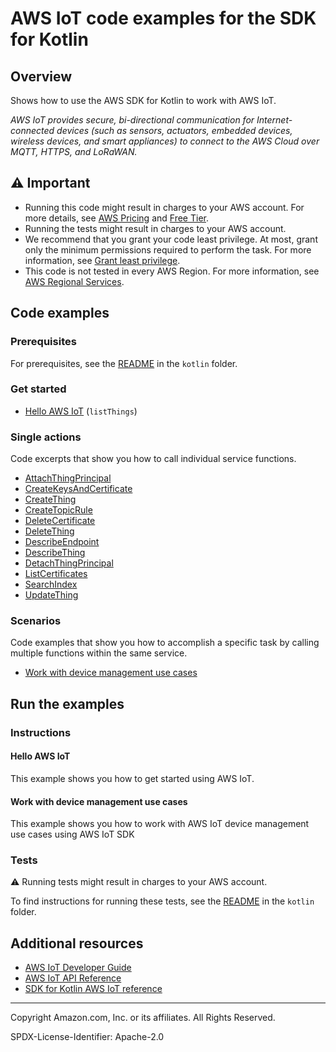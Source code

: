 # AWS IoT code examples for the SDK for Kotlin

## Overview

Shows how to use the AWS SDK for Kotlin to work with AWS IoT.

<!--custom.overview.start-->
<!--custom.overview.end-->

_AWS IoT provides secure, bi-directional communication for Internet-connected devices (such as sensors, actuators, embedded devices, wireless devices, and smart appliances) to connect to the AWS Cloud over MQTT, HTTPS, and LoRaWAN._

## ⚠ Important

* Running this code might result in charges to your AWS account. For more details, see [AWS Pricing](https://aws.amazon.com/pricing/) and [Free Tier](https://aws.amazon.com/free/).
* Running the tests might result in charges to your AWS account.
* We recommend that you grant your code least privilege. At most, grant only the minimum permissions required to perform the task. For more information, see [Grant least privilege](https://docs.aws.amazon.com/IAM/latest/UserGuide/best-practices.html#grant-least-privilege).
* This code is not tested in every AWS Region. For more information, see [AWS Regional Services](https://aws.amazon.com/about-aws/global-infrastructure/regional-product-services).

<!--custom.important.start-->
<!--custom.important.end-->

## Code examples

### Prerequisites

For prerequisites, see the [README](../../README.md#Prerequisites) in the `kotlin` folder.


<!--custom.prerequisites.start-->
<!--custom.prerequisites.end-->

### Get started

- [Hello AWS IoT](src/main/kotlin/com/example/iot/HelloIoT.kt#L6) (`listThings`)


### Single actions

Code excerpts that show you how to call individual service functions.

- [AttachThingPrincipal](src/main/kotlin/com/example/iot/IotScenario.kt#L477)
- [CreateKeysAndCertificate](../../../javav2/example_code/iot/src/main/java/com/example/iot/IotScenario.java#L458)
- [CreateThing](src/main/kotlin/com/example/iot/IotScenario.kt#L529)
- [CreateTopicRule](src/main/kotlin/com/example/iot/IotScenario.kt#L331)
- [DeleteCertificate](src/main/kotlin/com/example/iot/IotScenario.kt#L257)
- [DeleteThing](src/main/kotlin/com/example/iot/IotScenario.kt#L243)
- [DescribeEndpoint](src/main/kotlin/com/example/iot/IotScenario.kt#L397)
- [DescribeThing](src/main/kotlin/com/example/iot/IotScenario.kt#L495)
- [DetachThingPrincipal](src/main/kotlin/com/example/iot/IotScenario.kt#L277)
- [ListCertificates](src/main/kotlin/com/example/iot/IotScenario.kt#L384)
- [SearchIndex](src/main/kotlin/com/example/iot/IotScenario.kt#L295)
- [UpdateThing](src/main/kotlin/com/example/iot/IotScenario.kt#L430)

### Scenarios

Code examples that show you how to accomplish a specific task by calling multiple
functions within the same service.

- [Work with device management use cases](src/main/kotlin/com/example/iot/IotScenario.kt)


<!--custom.examples.start-->
<!--custom.examples.end-->

## Run the examples

### Instructions


<!--custom.instructions.start-->
<!--custom.instructions.end-->

#### Hello AWS IoT

This example shows you how to get started using AWS IoT.



#### Work with device management use cases

This example shows you how to work with AWS IoT device management use cases using AWS IoT SDK


<!--custom.scenario_prereqs.iot_Scenario.start-->
<!--custom.scenario_prereqs.iot_Scenario.end-->


<!--custom.scenarios.iot_Scenario.start-->
<!--custom.scenarios.iot_Scenario.end-->

### Tests

⚠ Running tests might result in charges to your AWS account.


To find instructions for running these tests, see the [README](../../README.md#Tests)
in the `kotlin` folder.



<!--custom.tests.start-->
<!--custom.tests.end-->

## Additional resources

- [AWS IoT Developer Guide](https://docs.aws.amazon.com/iot/latest/developerguide/what-is-aws-iot.html)
- [AWS IoT API Reference](https://docs.aws.amazon.com/iot/latest/apireference/Welcome.html)
- [SDK for Kotlin AWS IoT reference](https://sdk.amazonaws.com/kotlin/api/latest/iot/index.html)

<!--custom.resources.start-->
<!--custom.resources.end-->

---

Copyright Amazon.com, Inc. or its affiliates. All Rights Reserved.

SPDX-License-Identifier: Apache-2.0